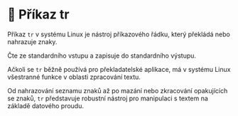 # 🔡 Příkaz tr

Příkaz ```tr``` v systému Linux je nástroj příkazového řádku, který překládá nebo nahrazuje znaky.  

Čte ze standardního vstupu a zapisuje do standardního výstupu.  

Ačkoli se ```tr``` běžně používá pro překladatelské aplikace, má v systému Linux všestranné funkce v oblasti zpracování textu.  

Od nahrazování seznamu znaků až po mazání nebo zkracování opakujících se znaků, ```tr``` představuje robustní nástroj pro manipulaci s textem na základě datového proudu.